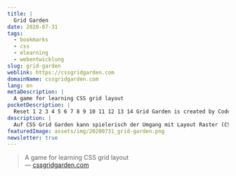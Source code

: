 ```yaml
---
title: |
  Grid Garden
date: 2020-07-31
tags:
  - bookmarks
  - css
  - elearning
  - webentwicklung
slug: grid-garden
weblink: https://cssgridgarden.com
domainName: cssgridgarden.com
lang: en
metaDescription: |
  A game for learning CSS grid layout
pocketDescription: |
  Reset 1 2 3 4 5 6 7 8 9 10 11 12 13 14 Grid Garden is created by Codepip • GitHub • Twitter • English English Español Français Deutsch Nederlands Italiano Português(BR) Português(PT) Català Svenska Norsk Suomi Polski Magyar Română Български Latviešu Русский Україн
description: |
  Auf CSS Grid Garden kann spielerisch der Umgang mit Layout Raster (CSS Grid) gelernt werden.
featuredImage: assets/img/20200731_grid-garden.png
newsletter: true
---
```

<blockquote lang="en">A game for learning CSS grid layout
<footer>— <a href="https://cssgridgarden.com">cssgridgarden.com</a></footer></blockquote>
